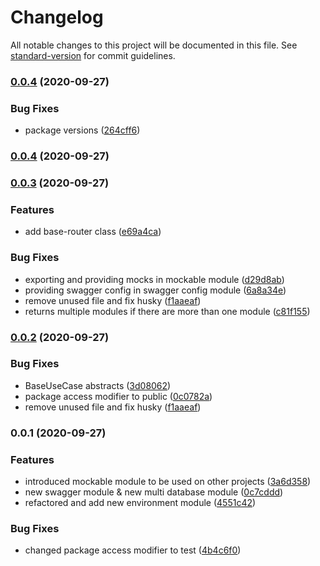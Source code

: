 # Changelog

All notable changes to this project will be documented in this file. See [standard-version](https://github.com/conventional-changelog/standard-version) for commit guidelines.

### [0.0.4](https://github.com/yggni/common/compare/v0.0.3...v0.0.4) (2020-09-27)


### Bug Fixes

* package versions ([264cff6](https://github.com/yggni/common/commit/264cff6a8625aa9a90508924724d5aa65c86a469))

### [0.0.4](https://github.com/yggni/common/compare/v0.0.3...v0.0.4) (2020-09-27)

### [0.0.3](https://github.com/yggni/common/compare/v0.0.2...v0.0.3) (2020-09-27)


### Features

* add base-router class ([e69a4ca](https://github.com/yggni/common/commit/e69a4cafe15e84168474537d445995bc1cbb6af3))


### Bug Fixes

* exporting and providing mocks in mockable module ([d29d8ab](https://github.com/yggni/common/commit/d29d8abe41a0e30514f4d2bbdaa7c2b584b35b4d))
* providing swagger config in swagger config module ([6a8a34e](https://github.com/yggni/common/commit/6a8a34e6d9658dd08abb5224e997065a92e4a602))
* remove unused file and fix husky ([f1aaeaf](https://github.com/yggni/common/commit/f1aaeaf849064999224be0f6400cdcdceeb860a1))
* returns multiple modules if there are more than one module ([c81f155](https://github.com/yggni/common/commit/c81f155fffb91dd78880eea2966bb0a63453c478))

### [0.0.2](https://github.com/yggni/common/compare/v0.0.1...v0.0.2) (2020-09-27)


### Bug Fixes

* BaseUseCase abstracts ([3d08062](https://github.com/yggni/common/commit/3d0806287183361b129dc40cd724403aadbcf920))
* package access modifier to public ([0c0782a](https://github.com/yggni/common/commit/0c0782ad3c96d6dfeb07d336b3f599aedc8210f1))
* remove unused file and fix husky ([f1aaeaf](https://github.com/yggni/common/commit/f1aaeaf849064999224be0f6400cdcdceeb860a1))

### 0.0.1 (2020-09-27)


### Features

* introduced mockable module to be used on other projects ([3a6d358](https://github.com/yggni/common/commit/3a6d3585306fba90c2ace905ca9d3ad507fbb230))
* new swagger module & new multi database module ([0c7cddd](https://github.com/yggni/common/commit/0c7cddd8353d9fbb6e57ddf15a7de021db17a0aa))
* refactored and add new environment module ([4551c42](https://github.com/yggni/common/commit/4551c4239ef21264d4a2622ebda79d0ecd82bcc6))


### Bug Fixes

* changed package access modifier to test ([4b4c6f0](https://github.com/yggni/common/commit/4b4c6f044d49e30dbf5d5eda5422df6867fe1bfa))
